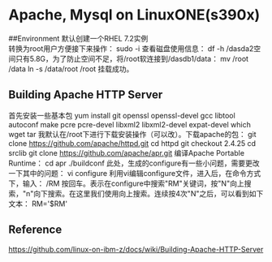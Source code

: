 # Apache, Mysql on LinuxONE(s390x)

##Environment
默认创建一个RHEL 7.2实例<br/>
转换为root用户方便接下来操作：
		sudo -i
查看磁盘使用信息：
		df -h
/dasda2空间只有5.8G，为了防止空间不足，将/root软连接到/dasdb1/data：
		 mv /root /data
		 ln -s /data/root /root
挂载成功。<br/>

## Building Apache HTTP Server
首先安装一些基本包
		yum install git openssl openssl-devel gcc libtool autoconf make pcre pcre-devel libxml2 libxml2-devel expat-devel which wget tar
我默认在/root下进行下载安装操作（可以改）。下载apache的包：
		git clone https://github.com/apache/httpd.git
		cd httpd
		git checkout 2.4.25
		cd srclib
		git clone https://github.com/apache/apr.git
编译Apache Portable Runtime：
		cd apr
		./buildconf
此处，生成的configure有一些小问题，需要更改一下其中的问题：
		vi configure
利用vi编辑configure文件，进入后，在命令方式下，输入：
		/RM
按回车。表示在configure中搜索"RM"关键词，按"N"向上搜索，"n"向下搜索。在这里我们使用向上搜索。连续按4次"N"之后，可以看到如下文本：
		RM='$RM'


## Reference
https://github.com/linux-on-ibm-z/docs/wiki/Building-Apache-HTTP-Server<br/>